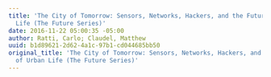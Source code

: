 ```yaml
---
title: 'The City of Tomorrow: Sensors, Networks, Hackers, and the Future of Urban
  Life (The Future Series)'
date: 2016-11-22 05:00:35 -05:00
author: Ratti, Carlo; Claudel, Matthew
uuid: b1d89621-2d62-4a1c-97b1-cd044685bb50
original_title: 'The City of Tomorrow: Sensors, Networks, Hackers, and the Future
  of Urban Life (The Future Series)'
---
```


